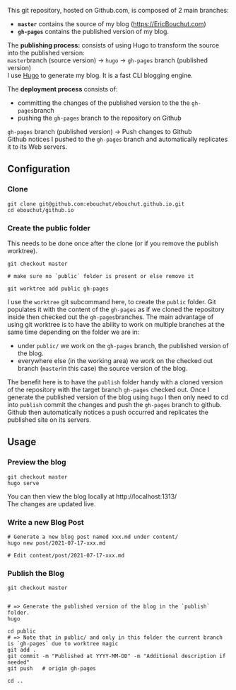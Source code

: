

This git repository, hosted on Github.com, is composed of 2 main branches:
- **`master`** contains the source of my blog (https://EricBouchut.com)
- **`gh-pages`** contains the published version of my blog.

The **publishing process:** consists of using Hugo to transform the source into the published version:  
`master`branch (source version) → `hugo` → `gh-pages` branch (published version)  
I use [Hugo](https://gohugo.io) to generate my blog. It is a fast CLI blogging engine.

The **deployment process** consists of:
- committing the changes of the published version to the the `gh-pages`branch
- pushing the `gh-pages` branch to the repository on Github

`gh-pages` branch (published version) → Push changes to Github  
Github notices I pushed to the `gh-pages` branch and automatically replicates it to its Web servers.
 
## Configuration

### Clone

```shell
git clone git@github.com:ebouchut/ebouchut.github.io.git
cd ebouchut/github.io
```

### Create the public folder

This needs to be done once after the clone (or if you remove the publish worktree).

```shell
git checkout master

# make sure no `public` folder is present or else remove it

git worktree add public gh-pages
```

I use the `worktree` git subcommand here, to create the `public` folder.
Git populates it with the content of the `gh-pages` as if we cloned the repository inside then checked out the `gh-pages`branches.
The main advantage of using git worktree is to have the ability to work on multiple branches at the same time depending on the folder we are in:
- under `public/` we work on the `gh-pages` branch, the published version of the blog.
- everywhere else (in the working area) we work on the checked out branch (`master`in this case) the source version of the blog.

The benefit here is to have the `publish` folder handy with a cloned version of the repository with the target branch `gh-pages` checked out.
Once I generate the published version of the blog using `hugo` I then only need to cd into `publish` commit the changes and push the `gh-pages` branch to github. Github then automatically notices a push occurred and replicates the published site on its servers.

## Usage

### Preview the blog

```shell
git checkout master
hugo serve
```

You can then view the blog locally at http://localhost:1313/  
The changes are updated live.

### Write a new Blog Post

```
# Generate a new blog post named xxx.md under content/
hugo new post/2021-07-17-xxx.md

# Edit content/post/2021-07-17-xxx.md
```

### Publish the Blog

```shell
git checkout master


# => Generate the published version of the blog in the `publish` folder.
hugo

cd public
# => Note that in public/ and only in this folder the current branch is `gh-pages` due to worktree magic
git add .
git commit -m "Published at YYYY-MM-DD" -m "Additional description if needed"
git push   # origin gh-pages

cd ..
```

